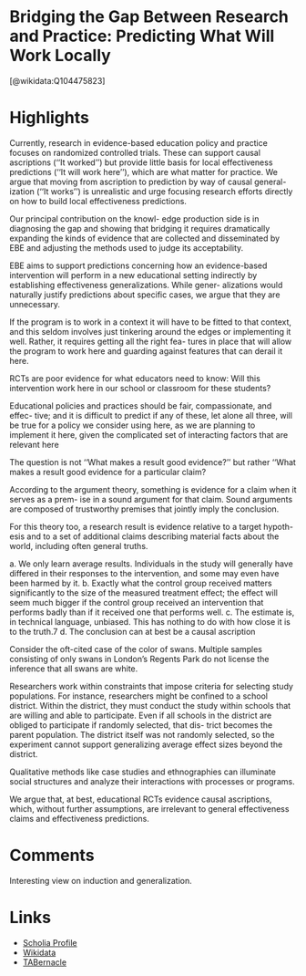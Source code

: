 
Bridging the Gap Between Research and Practice: Predicting What Will Work Locally
=================================================================================
  
  [@wikidata:Q104475823]  

# Highlights

Currently, research in evidence-based education policy and practice focuses on randomized controlled trials. These can support causal ascriptions (‘‘It worked’’) but provide little basis for local effectiveness predictions (‘‘It will work here’’), which are what matter for practice. We argue that moving from ascription to prediction by way of causal general- ization (‘‘It works’’) is unrealistic and urge focusing research efforts directly on how to build local effectiveness predictions.

Our principal contribution on the knowl- edge production side is in diagnosing the gap and showing that bridging it requires dramatically expanding the kinds of evidence that are collected and disseminated by EBE and adjusting the methods used to judge its acceptability.

EBE aims to support predictions concerning how an evidence-based intervention will perform in a new educational setting indirectly by establishing effectiveness generalizations. While gener- alizations would naturally justify predictions about specific cases, we argue that they are unnecessary.

If the program is to work in a context it will have to be fitted to that context, and this seldom involves just tinkering around the edges or implementing it well. Rather, it requires getting all the right fea- tures in place that will allow the program to work here and guarding against features that can derail it here.

RCTs are poor evidence for what educators need to know: Will this intervention work here in our school or classroom for these students?

Educational policies and practices should be fair, compassionate, and effec- tive; and it is difficult to predict if any of these, let alone all three, will be true for a policy we consider using here, as we are planning to implement it here, given the complicated set of interacting factors that are relevant here


The question is not ‘‘What makes a result good evidence?’’ but rather ‘‘What makes a result good evidence for a particular claim?

According to the argument theory, something is evidence for a claim when it serves as a prem- ise in a sound argument for that claim. Sound arguments are composed of trustworthy premises that jointly imply the conclusion.

For this theory too, a research result is evidence relative to a target hypoth- esis and to a set of additional claims describing material facts about the world, including often general truths.

a. We only learn average results. Individuals in the study will generally have differed in their responses to the intervention, and some may even have been harmed by it.
b. Exactly what the control group received matters significantly to the size of the measured treatment effect; the effect will seem much bigger if the control group received an intervention that performs badly than if it received one that performs well.
c. The estimate is, in technical language, unbiased. This has nothing to do with how close it is to the truth.7
d. The conclusion can at best be a causal ascription

Consider the oft-cited case of the color of swans. Multiple samples consisting of only swans in London’s Regents Park do not license the inference that all swans are white.

Researchers work within constraints that impose criteria for selecting study populations. For instance, researchers might be confined to a school district. Within the district, they must conduct the study within schools that are willing and able to participate. Even if all schools in the district are obliged to participate if randomly selected, that dis- trict becomes the parent population. The district itself was not randomly selected, so the experiment cannot support generalizing average effect sizes beyond the district.

Qualitative methods like case studies and ethnographies can illuminate social structures and analyze their interactions with processes or programs.

We argue that, at best, educational RCTs evidence causal ascriptions, which, without further assumptions, are irrelevant to general effectiveness claims and effectiveness predictions.


# Comments

Interesting view on induction and generalization.

# Links
  
 * [Scholia Profile](https://scholia.toolforge.org/work/Q104475823)  
 * [Wikidata](https://www.wikidata.org/wiki/Q104475823)  
 * [TABernacle](https://tabernacle.toolforge.org/?#/tab/manual/Q104475823/P921%3BP4510)  
